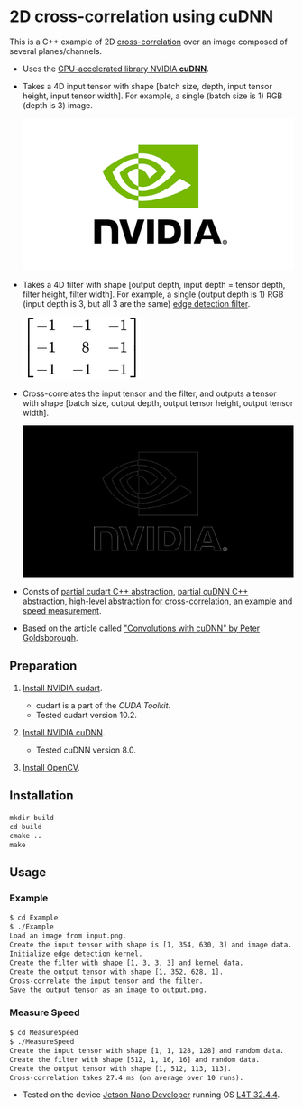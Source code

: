 # 2D cross-correlation using cuDNN

This is a C++ example of 2D [cross-correlation][cross-correlation] over an image composed of several planes/channels.
- Uses the [GPU-accelerated library NVIDIA **cuDNN**][cuDNN].
- Takes a 4D input tensor with shape [batch size, depth, input tensor height, input tensor width].
  For example, a single (batch size is 1) RGB (depth is 3) image.

  ![Input tensor](./.README.md/input.png)
- Takes a 4D filter with shape [output depth, input depth = tensor depth, filter height, filter width].
  For example, a single (output depth is 1) RGB (input depth is 3, but all 3 are the same) [edge detection filter][Kernel].

  ![Filter](./.README.md/filter.svg)
- Cross-correlates the input tensor and the filter, and outputs a tensor with shape [batch size, output depth, output tensor height, output tensor width].
  
  ![Ouput tensor](./.README.md/output.png)
- Consts of [partial cudart C++ abstraction](./cudart), [partial cuDNN C++ abstraction](./cuDNN), [high-level abstraction for cross-correlation](./CrossCorrelation), an [example](./Example) and [speed measurement](./MeasureSpeed).
- Based on the article called ["Convolutions with cuDNN" by Peter Goldsborough][article].


[cross-correlation]: https://en.wikipedia.org/wiki/Cross-correlation
[cuDNN]: https://docs.nvidia.com/deeplearning/cudnn/
[Kernel]: https://en.wikipedia.org/wiki/Kernel_(image_processing)
[article]: https://www.goldsborough.me/cuda/ml/cudnn/c++/2017/10/01/14-37-23-convolutions_with_cudnn/


## Preparation

1. [Install NVIDIA cudart][install-cuda].
   - cudart is a part of the *CUDA Toolkit*.
   - Tested cudart version 10.2.

2. [Install NVIDIA cuDNN][install-cudnn].
   - Tested cuDNN version 8.0.

3. [Install OpenCV][install-opencv].

[install-cuda]: https://docs.nvidia.com/cuda/cuda-installation-guide-linux/index.html
[install-cudnn]: https://docs.nvidia.com/deeplearning/cudnn/install-guide/index.html#install-linux
[install-opencv]: https://docs.opencv.org/4.x/d7/d9f/tutorial_linux_install.html


## Installation

```
mkdir build
cd build
cmake ..
make
```

## Usage

### Example

```
$ cd Example
$ ./Example 
Load an image from input.png.
Create the input tensor with shape is [1, 354, 630, 3] and image data.
Initialize edge detection kernel.
Create the filter with shape [1, 3, 3, 3] and kernel data.
Create the output tensor with shape [1, 352, 628, 1].
Cross-correlate the input tensor and the filter.
Save the output tensor as an image to output.png.
```

### Measure Speed

```
$ cd MeasureSpeed
$ ./MeasureSpeed
Create the input tensor with shape [1, 1, 128, 128] and random data.
Create the filter with shape [512, 1, 16, 16] and random data.
Create the output tensor with shape [1, 512, 113, 113].
Cross-correlation takes 27.4 ms (on average over 10 runs).
```

- Tested on the device [Jetson Nano Developer][jetson-nano-developer-kit] running OS [L4T 32.4.4][linux-tegra].

[jetson-nano-developer-kit]: https://developer.nvidia.com/embedded/jetson-nano-developer-kit
[linux-tegra]: https://developer.nvidia.com/embedded/linux-tegra-r3244
